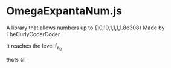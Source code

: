 # OmegaExpantaNum.js
A library that allows numbers up to {10,10,1,1,1,1.8e308} Made by TheCurlyCoderCoder

It reaches the level f<sub>ε<sub>0</sub></sub>

thats all
